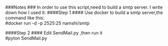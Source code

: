 ###Notes ###
In order to use this script,need to build a smtp server.
I write down how I used it:
####Step 1 ####
Use docker to build a smtp server,the command like this:<br />
\#docker run -d -p 2525:25 namshi/smtp

####Step 2 ####
Edit SendMail.py ,then run it<br />
\#pyton SendMail.py